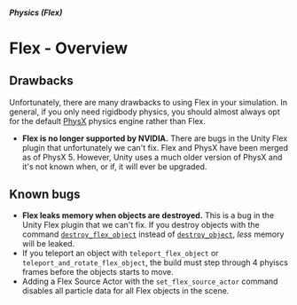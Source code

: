 ##### Physics (Flex)

# Flex - Overview

## Drawbacks

Unfortunately, there are many drawbacks to using Flex in your simulation. In general, if you only need rigidbody physics, you should almost always opt for the default [PhysX](../physx/physx.md) physics engine rather than Flex.

- **Flex is no longer supported by NVIDIA.** There are bugs in the Unity Flex plugin that unfortunately we can't fix. Flex and PhysX have been merged as of PhysX 5. However, Unity uses a much older version of PhysX and it's not known when, or if, it will ever be upgraded.

## Known bugs

- **Flex leaks memory when objects are destroyed.** This is a bug in the Unity Flex plugin that we can't fix. If you destroy objects with the command [`destroy_flex_object`](../../api/command_api.md#destroy_flex_object) instead of [`destroy_object`](../../api/command_api.md#destroy_object), *less* memory will be leaked.
- If you teleport an object with `teleport_flex_object` or `teleport_and_rotate_flex_object`, the build must step through 4 phyiscs frames before the objects starts to move.
- Adding a Flex Source Actor with the `set_flex_source_actor` command disables all particle data for all Flex objects in the scene.

